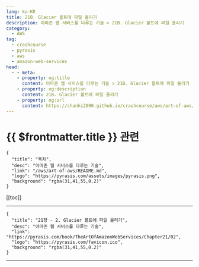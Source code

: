 ```yaml
---
lang: ko-KR
title: 21B. Glacier 볼트에 파일 올리기
description: 아마존 웹 서비스를 다루는 기술 > 21B. Glacier 볼트에 파일 올리기
category:
  - AWS
tag: 
  - crashcourse
  - pyrasis
  - aws 
  - amazon-web-services
head:
  - - meta:
    - property: og:title
      content: 아마존 웹 서비스를 다루는 기술 > 21B. Glacier 볼트에 파일 올리기
    - property: og:description
      content: 21B. Glacier 볼트에 파일 올리기
    - property: og:url
      content: https://chanhi2000.github.io/crashcourse/aws/art-of-aws/21B.html
---
```


# {{ $frontmatter.title }} 관련

```component VPCard
{
  "title": "목차",
  "desc": "아마존 웹 서비스를 다루는 기술",
  "link": "/aws/art-of-aws/README.md",
  "logo": "https://pyrasis.com/assets/images/pyrasis.png",
  "background": "rgba(31,41,55,0.2)"
}
```

[[toc]]

---

```component VPCard
{
  "title": "21장 - 2. Glacier 볼트에 파일 올리기",
  "desc": "아마존 웹 서비스를 다루는 기술",
  "link": "https://pyrasis.com/book/TheArtOfAmazonWebServices/Chapter21/02",
  "logo": "https://pyrasis.com/favicon.ico",
  "background": "rgba(31,41,55,0.2)"
}
```

<!-- TODO: 작성 -->

---

<TagLinks />
